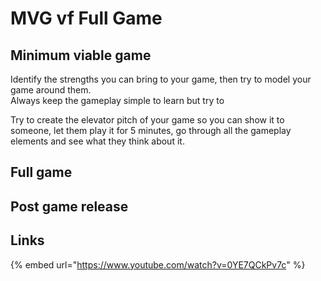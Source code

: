 # MVG vf Full Game

## Minimum viable game

Identify the strengths you can bring to your game, then try to model your game around them.  
Always keep the gameplay simple to learn but try to 

Try to create the elevator pitch of your game so you can show it to someone, let them play it for 5 minutes, go through all the gameplay elements and see what they think about it.

## Full game

## Post game release

## Links

{% embed url="https://www.youtube.com/watch?v=0YE7QCkPv7c" %}



